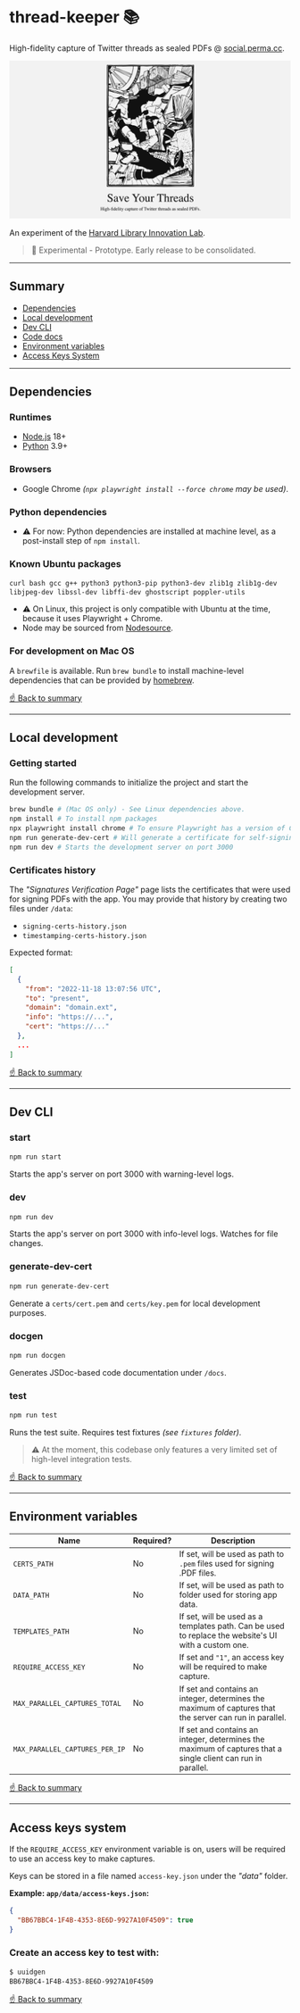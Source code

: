 # thread-keeper 📚

High-fidelity capture of Twitter threads as sealed PDFs @ [social.perma.cc](https://social.perma.cc). 

[![](github.png)](https://social.perma.cc)

An experiment of the [Harvard Library Innovation Lab](https://lil.law.harvard.edu).

> 🚧 Experimental - Prototype. 
> Early release to be consolidated. 

---

## Summary
- [Dependencies](#dependencies)
- [Local development](#local-development)
- [Dev CLI](#dev-cli)
- [Code docs](/docs)
- [Environment variables](#environment-variables)
- [Access Keys System](#access-keys-system)

---

## Dependencies

### Runtimes
- [Node.js](https://nodejs.org/) 18+
- [Python](https://www.python.org/) 3.9+

### Browsers
- Google Chrome _(`npx playwright install --force chrome` may be used)_.

### Python dependencies
- ⚠️ For now: Python dependencies are installed at machine level, as a post-install step of `npm install`.

### Known Ubuntu packages
```
curl bash gcc g++ python3 python3-pip python3-dev zlib1g zlib1g-dev libjpeg-dev libssl-dev libffi-dev ghostscript poppler-utils
```

- ⚠️ On Linux, this project is only compatible with Ubuntu at the time, because it uses Playwright + Chrome.
- Node may be sourced from [Nodesource](https://github.com/nodesource/distributions/blob/master/README.md#installation-instructions).

### For development on Mac OS
A `brewfile` is available. Run `brew bundle` to install machine-level dependencies that can be provided by [homebrew](https://brew.sh/).

[☝️ Back to summary](#summary)

---

## Local development

### Getting started
Run the following commands to initialize the project and start the development server. 

```bash
brew bundle # (Mac OS only) - See Linux dependencies above.
npm install # To install npm packages
npx playwright install chrome # To ensure Playwright has a version of Chrome to talk to
npm run generate-dev-cert # Will generate a certificate for self-signing PDFs. For testing purposes only.
npm run dev # Starts the development server on port 3000
```

### Certificates history

The _"Signatures Verification Page"_ page lists the certificates that were used for signing PDFs with the app. You may provide that history by creating two files under `/data`:
- `signing-certs-history.json` 
- `timestamping-certs-history.json` 

Expected format:

```json
[
  {
    "from": "2022-11-18 13:07:56 UTC",
    "to": "present",
    "domain": "domain.ext",
    "info": "https://...",
    "cert": "https://..."
  },
  ...
]
```

[☝️ Back to summary](#summary)

---

## Dev CLI

### start
```bash
npm run start
```

Starts the app's server on port 3000 with warning-level logs.

### dev
```bash
npm run dev
```

Starts the app's server on port 3000 with info-level logs. Watches for file changes.

### generate-dev-cert
```bash
npm run generate-dev-cert
```

Generate a `certs/cert.pem` and `certs/key.pem` for local development purposes. 

### docgen
```bash
npm run docgen
```

Generates JSDoc-based code documentation under `/docs`.

### test
```bash
npm run test
```

Runs the test suite. Requires test fixtures _(see `fixtures` folder)_.

> ⚠️ At the moment, this codebase only features a very limited set of high-level integration tests.

[☝️ Back to summary](#summary)


---

## Environment variables

| Name | Required? | Description |
| --- | --- | --- |
| `CERTS_PATH` | No | If set, will be used as path to `.pem` files used for signing .PDF files. |
| `DATA_PATH` | No | If set, will be used as path to folder used for storing app data. |
| `TEMPLATES_PATH` | No | If set, will be used as a templates path. Can be used to replace the website's UI with a custom one. |
| `REQUIRE_ACCESS_KEY` | No | If set and `"1"`, an access key will be required to make capture. |
| `MAX_PARALLEL_CAPTURES_TOTAL` | No | If set and contains an integer, determines the maximum of captures that the server can run in parallel. |
| `MAX_PARALLEL_CAPTURES_PER_IP` | No | If set and contains an integer, determines the maximum of captures that a single client can run in parallel. |

[☝️ Back to summary](#summary)

---

## Access keys system

If the `REQUIRE_ACCESS_KEY` environment variable is on, users will be required to use an access key to make captures. 

Keys can be stored in a file named `access-key.json` under the _"data"_ folder.

**Example: `app/data/access-keys.json`:**
```json
{
  "BB67BBC4-1F4B-4353-8E6D-9927A10F4509": true
}
```

### Create an access key to test with:

```bash
$ uuidgen
BB67BBC4-1F4B-4353-8E6D-9927A10F4509
```


[☝️ Back to summary](#summary)